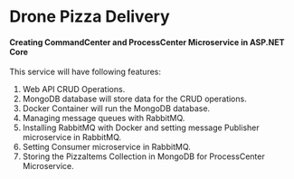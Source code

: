 # Drone Pizza Delivery

#### Creating CommandCenter and ProcessCenter Microservice in ASP.NET Core
This service will have following features:
1. Web API CRUD Operations.
2. MongoDB database will store data for the CRUD operations.
3. Docker Container will run the MongoDB database.
4. Managing message queues with RabbitMQ.
5. Installing RabbitMQ with Docker and setting message Publisher microservice in RabbitMQ.
6. Setting Consumer microservice in RabbitMQ.
7. Storing the PizzaItems Collection in MongoDB for ProcessCenter Microservice.


